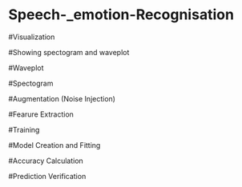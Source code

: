 # Speech-_emotion-Recognisation

#Visualization  

#Showing spectogram and waveplot

#Waveplot

#Spectogram

#Augmentation (Noise Injection)

#Fearure Extraction

#Training

#Model Creation and Fitting

#Accuracy Calculation

#Prediction Verification

